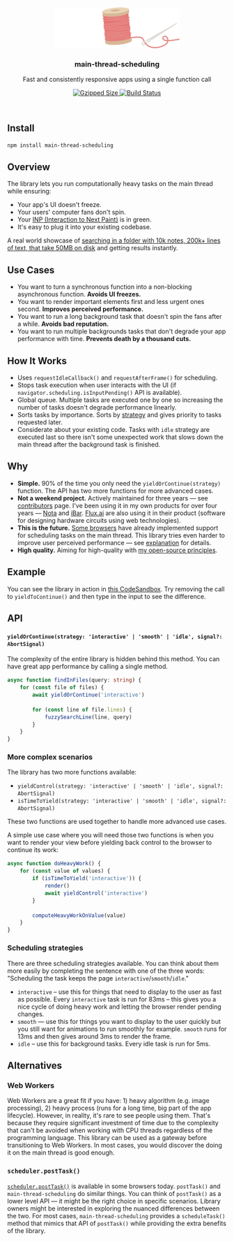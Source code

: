 <br>
<br>
<div align="center">
<img width="288px" src="media/logo-centered.png">
</div>

<h3 align="center">
<b>main-thread-scheduling</b>
</h3>
<p align="center">
Fast and consistently responsive apps using a single function call
</p>

<p align="center">
<a href="https://bundlephobia.com/result?p=main-thread-scheduling">
<img src="https://img.shields.io/bundlephobia/minzip/main-thread-scheduling" alt="Gzipped Size" />
</a>
<a href="https://github.com/astoilkov/main-thread-scheduling/actions/workflows/main.yml">
<img src="https://img.shields.io/github/actions/workflow/status/astoilkov/main-thread-scheduling/main.yml?branch=main" alt="Build Status" />
</a>
<p>

<br>

## Install

```bash
npm install main-thread-scheduling
```

## Overview

The library lets you run computationally heavy tasks on the main thread while ensuring:
- Your app's UI doesn't freeze.
- Your users' computer fans don't spin.
- Your [INP (Interaction to Next Paint)](https://web.dev/articles/inp) is in green.
- It's easy to plug it into your existing codebase.

A real world showcase of [searching in a folder with 10k notes, 200k+ lines of text, that take 50MB on disk](https://twitter.com/antoniostoilkov/status/1539576912498118656) and getting results instantly.

## Use Cases

- You want to turn a synchronous function into a non-blocking asynchronous function. **Avoids UI freezes.**
- You want to render important elements first and less urgent ones second. **Improves perceived performance.**
- You want to run a long background task that doesn't spin the fans after a while. **Avoids bad reputation.**
- You want to run multiple backgrounds tasks that don't degrade your app performance with time. **Prevents death by a thousand cuts.**

## How It Works

- Uses `requestIdleCallback()` and `requestAfterFrame()` for scheduling.
- Stops task execution when user interacts with the UI (if `navigator.scheduling.isInputPending()` API is available).
- Global queue. Multiple tasks are executed one by one so increasing the number of tasks doesn't degrade performance linearly.
- Sorts tasks by importance. Sorts by [strategy](#scheduling-strategies) and gives priority to tasks requested 
  later.
- Considerate about your existing code. Tasks with `idle` strategy are executed last so there 
  isn't some unexpected work that slows down the main thread after the background task is finished.

## Why

- **Simple.** 90% of the time you only need the `yieldOrContinue(strategy)` function. The API has two more functions for more advanced cases.
- **Not a weekend project.** Actively maintained for three years — see [contributors](https://github.com/astoilkov/main-thread-scheduling/graphs/contributors) page. I've been using it in my own products for over four years — [Nota](https://nota.md) and [iBar](https://ibar.app). [Flux.ai](https://flux.ai/) are also using it in their product (software for designing hardware circuits using web technologies).
- **This is the future.** [Some browsers](https://developer.mozilla.org/en-US/docs/Web/API/Scheduler/postTask#browser_compatibility) have already implemented support for scheduling tasks on the main thread. This library tries even harder to improve user perceived performance — see [explanation](#alternatives) for details.
- **High quality.** Aiming for high-quality with [my open-source principles](https://astoilkov.com/my-open-source-principles).

## Example

You can see the library in action in [this CodeSandbox](https://codesandbox.io/s/main-thread-scheduling-example-qqef6?file=/src/App.js:1188-1361). Try removing the call to `yieldToContinue()` and then type in the input to see the difference.

## API

#### `yieldOrContinue(strategy: 'interactive' | 'smooth' | 'idle', signal?: AbortSignal)`

The complexity of the entire library is hidden behind this method. You can have great app performance by calling a single method.

```ts
async function findInFiles(query: string) {  
    for (const file of files) {
        await yieldOrContinue('interactive')
        
        for (const line of file.lines) {
            fuzzySearchLine(line, query)
        }
    }
}
```

### More complex scenarios

The library has two more functions available:
- `yieldControl(strategy: 'interactive' | 'smooth' | 'idle', signal?: AbortSignal)`
- `isTimeToYield(strategy: 'interactive' | 'smooth' | 'idle', signal?: AbortSignal)`

These two functions are used together to handle more advanced use cases.

A simple use case where you will need those two functions is when you want to render your view before yielding back control to the browser to continue its work:
```ts
async function doHeavyWork() {
    for (const value of values) {
        if (isTimeToYield('interactive')) {
            render()
            await yieldControl('interactive')
        }
        
        computeHeavyWorkOnValue(value)
    }
}
```

### Scheduling strategies

There are three scheduling strategies available. You can think about them more easily by completing the sentence with one of the three words: "Scheduling the task keeps the page `interactive`/`smooth`/`idle`."

- `interactive` – use this for things that need to display to the user as fast as possible. Every `interactive` task is run for 83ms – this gives you a nice cycle of doing heavy work and letting the browser render pending changes.
- `smooth` — use this for things you want to display to the user quickly but you still want for animations to run smoothly for example. `smooth` runs for 13ms and then gives around 3ms to render the frame.
- `idle` – use this for background tasks. Every idle task is run for 5ms.

## Alternatives

### Web Workers

Web Workers are a great fit if you have: 1) heavy algorithm (e.g. image processing), 2) heavy process (runs for a long time, big part of the app lifecycle). However, in reality, it's rare to see people using them. That's because they require significant investment of time due to the complexity that can't be avoided when working with CPU threads regardless of the programming language. This library can be used as a gateway before transitioning to Web Workers. In most cases, you would discover the doing it on the main thread is good enough.

### `scheduler.postTask()`

[`scheduler.postTask()`](https://developer.mozilla.org/en-US/docs/Web/API/Scheduler/postTask) is available in some browsers today. `postTask()` and `main-thread-scheduling` do similar things. You can think of `postTask()` as a lower level API — it might be the right choice in specific scenarios. Library owners might be interested in exploring the nuanced differences between the two. For most cases, `main-thread-scheduling` provides a `scheduleTask()` method that mimics that API of `postTask()` while providing the extra benefits of the library.

<!--

## Resources

Documents associated with implementing main thread scheduling in browsers:
- [WICG/main-thread-scheduling](https://github.com/WICG/main-thread-scheduling) and more specifically [Main Thread Scheduling: Prioritized postTask API](https://github.com/WICG/main-thread-scheduling/blob/646edfc3d735333162fb7a447c845b49b6a11d66/PrioritizedPostTask.md)
- [Native Web Scheduling MVP: API Proposal](https://docs.google.com/document/d/1xU7HyNsEsbXhTgt0ZnXDbeSXm5-m5FzkLJAT6LTizEI/edit#)
- [Threading and Tasks in Chrome](https://chromium.googlesource.com/chromium/src/+/refs/tags/62.0.3175.0/docs/threading_and_tasks.md#Posting-a-Parallel-Task)
- [Signal-Based postTask Design](https://docs.google.com/document/d/1Apz-SD-pOagGeyWxIpgOi0ARNkrCrELhPdm18eeu9tw/edit)

Articles that talk about scheduling tasks in the browser:
- [The hidden magic of Main Thread Scheduling](https://medium.com/nmc-techblog/the-hidden-magic-of-main-thread-scheduling-5f20b7803293)
- [Sneak Peek: Beyond React 16 – React Blog](https://reactjs.org/blog/2018/03/01/sneak-peek-beyond-react-16.html)
- [Scheduling in React](https://philippspiess.com/scheduling-in-react/)
- [Building a faster web experience with the postTask scheduler](https://medium.com/airbnb-engineering/building-a-faster-web-experience-with-the-posttask-scheduler-276b83454e91)

In-depth overview for some of the concepts talked in the document:
- [`queueMicrotask()`](https://developer.mozilla.org/en-US/docs/Web/API/HTML_DOM_API/Microtask_guide)
- [The `requestAnimationFrame()` guide](https://flaviocopes.com/requestanimationframe/)
- [JavaScript Event Loop vs Node JS Event Loop](https://blog.insiderattack.net/javascript-event-loop-vs-node-js-event-loop-aea2b1b85f5c)
- [Using `requestIdleCallback()`](https://developers.google.com/web/updates/2015/08/using-requestidlecallback)

-->
